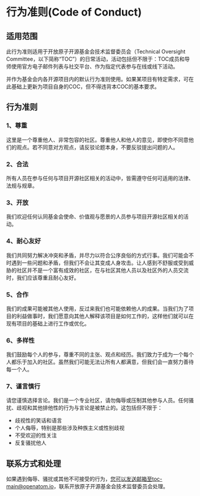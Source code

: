 # 行为准则(Code of Conduct)

## 适用范围

此行为准则适用于开放原子开源基金会技术监督委员会（Technical Oversight Committee，以下简称“TOC”）的日常活动，活动包括但不限于：TOC成员和导师使用官方电子邮件列表与社交平台、作为指定代表参与在线或线下活动。

并作为基金会内各开源项目内的默认行为准则使用。如果某项目有特定需求，可在此基础上更新为项目自身的COC，但不得违背本COC的基本要求。

## 行为准则
### 1、尊重
这里是一个尊重他人、非常包容的社区。尊重他人和他人的意见，即使你不同意他们的观点。若不同意对方观点，请反驳论题本身，不要反驳提出问题的人。

### 2、合法
所有人员在参与任何与项目开源社区相关的活动中，皆需遵守任何可适用的法律、法规与规章。

### 3、开放
我们欢迎任何认同基金会使命、价值观与愿景的人员参与项目开源社区相关的活动。

### 4、耐心友好
我们共同努力解决冲突和矛盾，并尽力以符合公序良俗的方式行事。我们可能会不时遇到一些问题和矛盾，但我们不会让其变成人身攻击。让人感到不舒服或受到威胁的社区并不是一个富有成效的社区，在与社区其他人员以及社区外的人员交流时，我们应该尊重且耐心友好。

### 5、合作
我们的成果可能被其他人使用，反过来我们也可能依赖他人的成果。当我们为了项目的利益做事时，我们愿意向其他人解释该项目是如何工作的，这样他们就可以在现有项目的基础上进行工作或优化。

### 6、多样性
我们鼓励每个人的参与，尊重不同的主张、观点和经历。我们致力于成为一个每个人都乐于加入的社区。虽然我们可能无法让所有人都满意，但我们会一直努力善待每一个人。

### 7、谨言慎行
请您谨慎选择言论。我们是一个专业社区，请勿侮辱或压制其他参与人员。任何骚扰、歧视和其他排他性的行为与言论是被禁止的。这包括但不限于：
  - 歧视性的笑话和语言
  - 个人侮辱，特别是那些涉及种族主义或性别歧视
  - 不受欢迎的性关注
  - 反复骚扰他人

## 联系方式和处理
如果遇到侮辱、骚扰或其他不可接受的行为，您可以发送邮箱至toc-main@openatom.io，联系开放原子开源基金会技术监督委员会处理。

